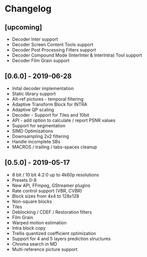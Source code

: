 # Changelog

## [upcoming]

- Decoder Inter support
- Decoder Screen Content Tools support
- Decoder Post Processing Filters support
- Decoder Compound Mode (InterInter & InterIntra) Tool support
- Decoder Film Grain support

## [0.6.0] - 2019-06-28

- Inital decoder implementation
- Static library support
- Alt-ref pictures - temporal filtering
- Adaptive Transform Block for INTRA
- Adaptive QP scaling
- Decoder - Support for Tiles and 10bit
- API - add option to calculate / report PSNR values
- Support for segmentation
- SIMD Optimizations
- Downsampling 2x2 filtering
- Handle incomplete SBs
- MACROS / trailing / tabs-spaces cleanup

## [0.5.0] - 2019-05-17

- 8 bit / 10 bit 4:2:0 up to 4k60p resolutions
- Presets 0-8
- New API, FFmpeg, GStreamer plugins
- Rate control support  (VBR, CVBR)
- Block sizes from 4x4 to 128x128
- Non-square blocks
- Tiles
- Deblocking / CDEF / Restoration filters
- Film Grain
- Warped motion estimation
- Intra block copy
- Trellis quantized coefficient optimization
- Support for 4 and 5 layers prediction structures
- Chroma search in MD
- Multi-reference picture support
